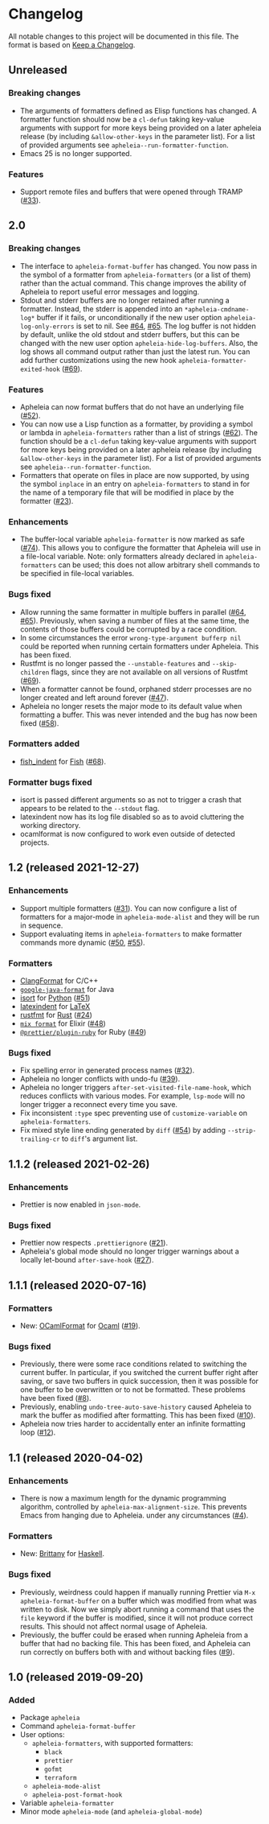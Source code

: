 # Changelog

All notable changes to this project will be documented in this file.
The format is based on [Keep a Changelog].

## Unreleased
### Breaking changes
* The arguments of formatters defined as Elisp functions has changed.
  A formatter function should now be a `cl-defun` taking key-value
  arguments with support for more keys being provided on a later
  apheleia release (by including `&allow-other-keys` in the parameter
  list). For a list of provided arguments see
  `apheleia--run-formatter-function`.
* Emacs 25 is no longer supported.

### Features
* Support remote files and buffers that were opened through TRAMP
  ([#33]).

[#33]: https://github.com/raxod502/apheleia/issues/33

## 2.0
### Breaking changes
* The interface to `apheleia-format-buffer` has changed. You now pass
  in the symbol of a formatter from `apheleia-formatters` (or a list
  of them) rather than the actual command. This change improves the
  ability of Apheleia to report useful error messages and logging.
* Stdout and stderr buffers are no longer retained after running a
  formatter. Instead, the stderr is appended into an
  `*apheleia-cmdname-log*` buffer if it fails, or unconditionally if
  the new user option `apheleia-log-only-errors` is set to nil. See
  [#64], [#65]. The log buffer is not hidden by default, unlike the
  old stdout and stderr buffers, but this can be changed with the new
  user option `apheleia-hide-log-buffers`. Also, the log shows all
  command output rather than just the latest run. You can add further
  customizations using the new hook `apheleia-formatter-exited-hook`
  ([#69]).

### Features
* Apheleia can now format buffers that do not have an underlying file
  ([#52]).
* You can now use a Lisp function as a formatter, by providing a
  symbol or lambda in `apheleia-formatters` rather than a list of
  strings ([#62]). The function should be a `cl-defun` taking key-value
  arguments with support for more keys being provided on a later
  apheleia release (by including `&allow-other-keys` in the parameter
  list). For a list of provided arguments see
  `apheleia--run-formatter-function`.
* Formatters that operate on files in place are now supported, by
  using the symbol `inplace` in an entry on `apheleia-formatters` to
  stand in for the name of a temporary file that will be modified in
  place by the formatter ([#23]).

### Enhancements
* The buffer-local variable `apheleia-formatter` is now marked as safe
  ([#74]). This allows you to configure the formatter that Apheleia
  will use in a file-local variable. Note: only formatters already
  declared in `apheleia-formatters` can be used; this does not allow
  arbitrary shell commands to be specified in file-local variables.

### Bugs fixed
* Allow running the same formatter in multiple buffers in parallel
  ([#64], [#65]). Previously, when saving a number of files at the
  same time, the contents of those buffers could be corrupted by a
  race condition.
* In some circumstances the error `wrong-type-argument bufferp nil`
  could be reported when running certain formatters under Apheleia.
  This has been fixed.
* Rustfmt is no longer passed the `--unstable-features` and
  `--skip-children` flags, since they are not available on all
  versions of Rustfmt ([#69]).
* When a formatter cannot be found, orphaned stderr processes are no
  longer created and left around forever ([#47]).
* Apheleia no longer resets the major mode to its default value when
  formatting a buffer. This was never intended and the bug has now
  been fixed ([#58]).

### Formatters added
* [fish\_indent](https://fishshell.com/docs/current/cmds/fish_indent.html)
  for [Fish](https://fishshell.com/) ([#68]).

### Formatter bugs fixed
* isort is passed different arguments so as not to trigger a crash
  that appears to be related to the `--stdout` flag.
* latexindent now has its log file disabled so as to avoid cluttering
  the working directory.
* ocamlformat is now configured to work even outside of detected
  projects.

[#23]: https://github.com/raxod502/apheleia/issues/23
[#47]: https://github.com/raxod502/apheleia/issues/47
[#52]: https://github.com/raxod502/apheleia/issues/52
[#58]: https://github.com/raxod502/apheleia/issues/58
[#60]: https://github.com/raxod502/apheleia/issues/60
[#62]: https://github.com/raxod502/apheleia/issues/62
[#64]: https://github.com/raxod502/apheleia/issues/64
[#65]: https://github.com/raxod502/apheleia/pull/65
[#68]: https://github.com/raxod502/apheleia/issues/68
[#69]: https://github.com/raxod502/apheleia/issues/69
[#74]: https://github.com/raxod502/apheleia/pull/74

## 1.2 (released 2021-12-27)
### Enhancements
* Support multiple formatters ([#31]). You can now configure a list of
  formatters for a major-mode in `apheleia-mode-alist` and they will
  be run in sequence.
* Support evaluating items in `apheleia-formatters` to make formatter
  commands more dynamic ([#50], [#55]).

### Formatters
* [ClangFormat](https://clang.llvm.org/docs/ClangFormat.html) for
  C/C++
* [`google-java-format`](https://github.com/google/google-java-format)
  for Java
* [isort](https://github.com/PyCQA/isort) for
  [Python](https://www.python.org/) ([#51])
* [latexindent](https://ctan.org/pkg/latexindent?lang=en) for
  [LaTeX](https://www.latex-project.org/)
* [rustfmt](https://github.com/rust-lang/rustfmt) for
  [Rust](https://www.rust-lang.org/) ([#24])
* [`mix format`](https://hexdocs.pm/mix/1.12/Mix.Tasks.Format.html)
  for Elixir ([#48])
* [`@prettier/plugin-ruby`](https://github.com/prettier/plugin-ruby)
  for Ruby ([#49])

### Bugs fixed
* Fix spelling error in generated process names ([#32]).
* Apheleia no longer conflicts with undo-fu ([#39]).
* Apheleia no longer triggers `after-set-visited-file-name-hook`,
  which reduces conflicts with various modes. For example, `lsp-mode`
  will no longer trigger a reconnect every time you save.
* Fix inconsistent `:type` spec preventing use of `customize-variable`
  on `apheleia-formatters`.
* Fix mixed style line ending generated by `diff` ([#54]) by adding
  `--strip-trailing-cr` to `diff`'s argument list.

[#24]: https://github.com/raxod502/apheleia/pull/24
[#30]: https://github.com/raxod502/apheleia/issues/30
[#31]: https://github.com/raxod502/apheleia/issues/31
[#32]: https://github.com/raxod502/apheleia/pull/32
[#39]: https://github.com/raxod502/apheleia/issues/39
[#48]: https://github.com/raxod502/apheleia/pull/48
[#49]: https://github.com/raxod502/apheleia/pull/49
[#50]: https://github.com/raxod502/apheleia/pull/50
[#51]: https://github.com/raxod502/apheleia/pull/51
[#54]: https://github.com/raxod502/apheleia/pull/54
[#55]: https://github.com/raxod502/apheleia/issues/55
[#64]: https://github.com/raxod502/apheleia/issues/64
[#65]: https://github.com/raxod502/apheleia/pull/65

## 1.1.2 (released 2021-02-26)
### Enhancements
* Prettier is now enabled in `json-mode`.

### Bugs fixed
* Prettier now respects `.prettierignore` ([#21]).
* Apheleia's global mode should no longer trigger warnings about a locally
  let-bound `after-save-hook` ([#27]).

[#21]: https://github.com/raxod502/apheleia/issues/21
[#27]: https://github.com/raxod502/apheleia/issues/27

## 1.1.1 (released 2020-07-16)
### Formatters
* New: [OCamlFormat](https://github.com/ocaml-ppx/ocamlformat) for
  [Ocaml](https://ocaml.org/) ([#19]).

### Bugs fixed
* Previously, there were some race conditions related to switching the
  current buffer. In particular, if you switched the current buffer
  right after saving, or save two buffers in quick succession, then it
  was possible for one buffer to be overwritten or to not be
  formatted. These problems have been fixed ([#8]).
* Previously, enabling `undo-tree-auto-save-history` caused Apheleia
  to mark the buffer as modified after formatting. This has been
  fixed ([#10]).
* Apheleia now tries harder to accidentally enter an infinite
  formatting loop ([#12]).

[#8]: https://github.com/raxod502/apheleia/issues/8
[#10]: https://github.com/raxod502/apheleia/issues/10
[#12]: https://github.com/raxod502/apheleia/pull/12
[#19]: https://github.com/raxod502/apheleia/pull/19

## 1.1 (released 2020-04-02)
### Enhancements
* There is now a maximum length for the dynamic programming algorithm,
  controlled by `apheleia-max-alignment-size`. This prevents Emacs
  from hanging due to Apheleia. under any circumstances ([#4]).

### Formatters
* New: [Brittany](https://hackage.haskell.org/package/brittany) for
  [Haskell](https://www.haskell.org/).

### Bugs fixed
* Previously, weirdness could happen if manually running Prettier via
  `M-x apheleia-format-buffer` on a buffer which was modified from
  what was written to disk. Now we simply abort running a command that
  uses the `file` keyword if the buffer is modified, since it will not
  produce correct results. This should not affect normal usage of
  Apheleia.
* Previously, the buffer could be erased when running Apheleia from a
  buffer that had no backing file. This has been fixed, and Apheleia
  can run correctly on buffers both with and without backing files
  ([#9]).

[#4]: https://github.com/raxod502/apheleia/issues/4
[#9]: https://github.com/raxod502/apheleia/pull/9

## 1.0 (released 2019-09-20)
### Added
* Package `apheleia`
* Command `apheleia-format-buffer`
* User options:
  * `apheleia-formatters`, with supported formatters:
    * `black`
    * `prettier`
    * `gofmt`
    * `terraform`
  * `apheleia-mode-alist`
  * `apheleia-post-format-hook`
* Variable `apheleia-formatter`
* Minor mode `apheleia-mode` (and `apheleia-global-mode`)

[keep a changelog]: https://keepachangelog.com/en/1.0.0/
